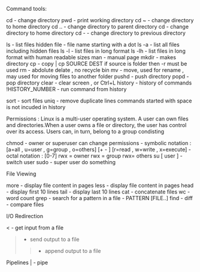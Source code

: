 Command tools: 

cd - change directory
pwd - print working directory
cd ~ - change directory to home directory
cd .. - change directory to parent directory
cd - change directory to home directory
cd - - change directory to previous directory

ls - list files
hidden file - file name starting with a dot
ls -a - list all files including hidden files
ls -l - list files in long format
ls -lh - list files in long format with human readable sizes
man - manual page
mkdir - makes directory
cp - copy | cp SOURCE DEST if source is folder then -r must be used
rm - abdolute delate , no recycle bin
mv - move, used for rename , may used for moving files to another folder
pushd - push directory
popd - pop directory
clear - clear screen , or Ctrl+L
history - history of commands
!HISTORY_NUMBER - run command from history

sort - sort files
uniq - remove duplicate lines
commands started with space is not incuded in history


Permissions :
Linux is a multi-user operating system.
A user can own files and directories.When a user owns a file or directory, the user has control over its access.
Users can, in turn, belong to a group condisting

chmod - owner or superuser can change permissions
	  - symbolic notation : [a=all , u=user , g=group , o=others] [+ - ] [r=read , w=write , x=execute]
	  - octal notation : [0-7] rwx = owner  rwx = group  rwx= others
su [ user ] - switch user
sudo - super user do something


File Viewing

more - display file content in pages
less - display file content in pages
head - display first 10 lines
tail - display last 10 lines
cat - concatenate files
wc - word count
grep - search for a pattern in a file
	- PATTERN [FILE..]
find - 
diff - compare files



I/O Redirection

< - get input from a file 
> - send output to a file
>> - append output to a file

Pipelines
| - pipe
